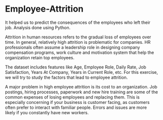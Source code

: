 # Employee-Attrition
It helped us to predict the consequences of the employees who left their job. Analysis done using Python.

Attrition in human resources refers to the gradual loss of 
employees over time. In general, relatively high attrition is 
problematic for companies. HR professionals often assume a 
leadership role in designing company compensation programs, 
work culture and motivation system that help the organization 
retain top employees. 
 
 The dataset includes features like Age, Employee Role, 
Daily Rate, Job Satisfaction, Years At Company, Years in Current 
Role, etc. For this exercise, we will try to study the factors that 
lead to employee attrition. 

A major problem in high employee attrition is its cost to an 
organization. Job postings, hiring processes, paperwork and 
new hire training are some of the common expenses of losing 
employees and replacing them. This is especially concerning if 
your business is customer facing, as customers often prefer to 
interact with familiar people. Errors and issues are more likely if 
you constantly have new workers.
